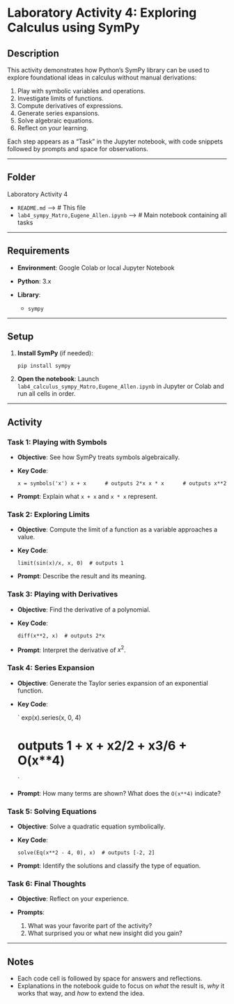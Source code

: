 # Laboratory Activity 4: Exploring Calculus using SymPy	

## Description

This activity demonstrates how Python’s SymPy library can be used to explore foundational ideas in calculus without manual derivations:

1. Play with symbolic variables and operations.
2. Investigate limits of functions.
3. Compute derivatives of expressions.
4. Generate series expansions.
5. Solve algebraic equations.
6. Reflect on your learning.

Each step appears as a “Task” in the Jupyter notebook, with code snippets followed by prompts and space for observations.

---

## Folder

Laboratory Activity 4

* `README.md` --> # This file
* `lab4_sympy_Matro,Eugene_Allen.ipynb` --> # Main notebook containing all tasks

---

## Requirements

* **Environment**: Google Colab or local Jupyter Notebook
* **Python**: 3.x
* **Library**:

  * `sympy`

---

## Setup

1. **Install SymPy** (if needed):

   `
   pip install sympy
   `
   
2. **Open the notebook**:
   Launch `lab4_calculus_sympy_Matro,Eugene_Allen.ipynb` in Jupyter or Colab and run all cells in order.

---

## Activity

### Task 1: Playing with Symbols

* **Objective**: See how SymPy treats symbols algebraically.
* **Key Code**:

  `
  x = symbols('x')
  x + x      # outputs 2*x
  x * x      # outputs x**2
  `
  
* **Prompt**: Explain what `x + x` and `x * x` represent.

### Task 2: Exploring Limits

* **Objective**: Compute the limit of a function as a variable approaches a value.
* **Key Code**:

  `
  limit(sin(x)/x, x, 0)  # outputs 1
  `
  
* **Prompt**: Describe the result and its meaning.

### Task 3: Playing with Derivatives

* **Objective**: Find the derivative of a polynomial.
* **Key Code**:

  `
  diff(x**2, x)  # outputs 2*x
  `
  
* **Prompt**: Interpret the derivative of $x^2$.

### Task 4: Series Expansion

* **Objective**: Generate the Taylor series expansion of an exponential function.
* **Key Code**:

  `
  exp(x).series(x, 0, 4)
  # outputs 1 + x + x**2/2 + x**3/6 + O(x**4)
  `
  
* **Prompt**: How many terms are shown? What does the `O(x**4)` indicate?

### Task 5: Solving Equations

* **Objective**: Solve a quadratic equation symbolically.
* **Key Code**:

  `
  solve(Eq(x**2 - 4, 0), x)  # outputs [-2, 2]
  `
  
* **Prompt**: Identify the solutions and classify the type of equation.

### Task 6: Final Thoughts

* **Objective**: Reflect on your experience.
* **Prompts**:

  1. What was your favorite part of the activity?
  2. What surprised you or what new insight did you gain?

---

## Notes

* Each code cell is followed by space for answers and reflections.
* Explanations in the notebook guide to focus on *what* the result is, *why* it works that way, and *how* to extend the idea.